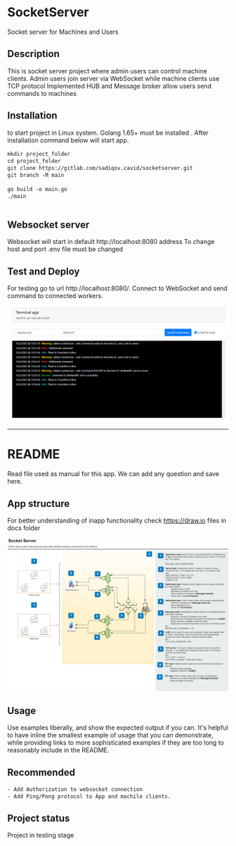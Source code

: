 # SocketServer

Socket server for Machines and Users

## Description

This is socket server project where admin users can control machine clients. Admin users join server via WebSocket while
machine clients use TCP protocol Implemented HUB and Message broker allow users send commands to machines

## Installation

to start project in Linux system. Golang 1.65+ must be installed . After installation command below will start app.

```
mkdir project_folder
cd project_folder
git clone https://gitlab.com/sadiqov.cavid/socketserver.git
git branch -M main
 
go build -o main.go
./main 
 
```

## Websocket server

Websocket will start in default http://localhost:8080 address To change host and port .env file must be changed

## Test and Deploy

For testing go to url http://localhost:8080/. Connect to WebSocket and send command to connected workers.

![terminal example](docs/terminal.png)

***

# README

Read file used as manual for this app. We can add any question and save here.

## App structure

For better understanding of inapp functionality check https://draw.io files in docs folder

![terminal example](docs/drawio.png)

## Usage

Use examples liberally, and show the expected output if you can. It's helpful to have inline the smallest example of
usage that you can demonstrate, while providing links to more sophisticated examples if they are too long to reasonably
include in the README.

## Recommended

    - Add Authorization to websocket connection
    - Add Ping/Pong protocol to App and machile clients.

## Project status

Project in testing stage
